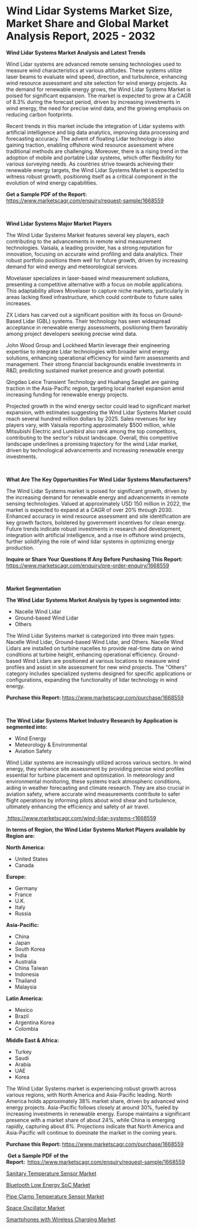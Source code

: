 <p><h1>Wind Lidar Systems Market Size, Market Share and Global Market Analysis Report, 2025 - 2032</h1></p><p><strong>Wind Lidar Systems Market Analysis and Latest Trends</strong></p>
<p><p>Wind Lidar systems are advanced remote sensing technologies used to measure wind characteristics at various altitudes. These systems utilize laser beams to evaluate wind speed, direction, and turbulence, enhancing wind resource assessment and site selection for wind energy projects. As the demand for renewable energy grows, the Wind Lidar Systems Market is poised for significant expansion. The market is expected to grow at a CAGR of 8.3% during the forecast period, driven by increasing investments in wind energy, the need for precise wind data, and the growing emphasis on reducing carbon footprints.</p><p>Recent trends in this market include the integration of Lidar systems with artificial intelligence and big data analytics, improving data processing and forecasting accuracy. The advent of floating Lidar technology is also gaining traction, enabling offshore wind resource assessment where traditional methods are challenging. Moreover, there is a rising trend in the adoption of mobile and portable Lidar systems, which offer flexibility for various surveying needs. As countries strive towards achieving their renewable energy targets, the Wind Lidar Systems Market is expected to witness robust growth, positioning itself as a critical component in the evolution of wind energy capabilities.</p></p>
<p><strong>Get a Sample PDF of the Report:&nbsp;</strong> <a href="https://www.marketscagr.com/enquiry/request-sample/1668559?utm_campaign=1868&utm_medium=2&utm_source=Github&utm_content=ia&utm_term=06042025&utm_id=wind-lidar-systems">https://www.marketscagr.com/enquiry/request-sample/1668559</a></p>
<p>&nbsp;</p>
<p><strong>Wind Lidar Systems Major Market Players</strong></p>
<p><p>The Wind Lidar Systems Market features several key players, each contributing to the advancements in remote wind measurement technologies. Vaisala, a leading provider, has a strong reputation for innovation, focusing on accurate wind profiling and data analytics. Their robust portfolio positions them well for future growth, driven by increasing demand for wind energy and meteorological services.</p><p>Movelaser specializes in laser-based wind measurement solutions, presenting a competitive alternative with a focus on mobile applications. This adaptability allows Movelaser to capture niche markets, particularly in areas lacking fixed infrastructure, which could contribute to future sales increases.</p><p>ZX Lidars has carved out a significant position with its focus on Ground-Based Lidar (GBL) systems. Their technology has seen widespread acceptance in renewable energy assessments, positioning them favorably among project developers seeking precise wind data. </p><p>John Wood Group and Lockheed Martin leverage their engineering expertise to integrate Lidar technologies with broader wind energy solutions, enhancing operational efficiency for wind farm assessments and management. Their strong financial backgrounds enable investments in R&D, predicting sustained market presence and growth potential.</p><p>Qingdao Leice Transient Technology and Huahang Seaglet are gaining traction in the Asia-Pacific region, targeting local market expansion amid increasing funding for renewable energy projects. </p><p>Projected growth in the wind energy sector could lead to significant market expansion, with estimates suggesting the Wind Lidar Systems Market could reach several hundred million dollars by 2025. Sales revenues for key players vary, with Vaisala reporting approximately $500 million, while Mitsubishi Electric and Lumibird also rank among the top competitors, contributing to the sector's robust landscape. Overall, this competitive landscape underlines a promising trajectory for the wind Lidar market, driven by technological advancements and increasing renewable energy investments.</p></p>
<p>&nbsp;</p>
<p><strong>What Are The Key Opportunities For Wind Lidar Systems Manufacturers?</strong></p>
<p><p>The Wind Lidar Systems market is poised for significant growth, driven by the increasing demand for renewable energy and advancements in remote sensing technologies. Valued at approximately USD 150 million in 2022, the market is expected to expand at a CAGR of over 20% through 2030. Enhanced accuracy in wind resource assessment and site identification are key growth factors, bolstered by government incentives for clean energy. Future trends indicate robust investments in research and development, integration with artificial intelligence, and a rise in offshore wind projects, further solidifying the role of wind lidar systems in optimizing energy production.</p></p>
<p><strong>Inquire or Share Your Questions If Any Before Purchasing This Report:</strong> <a href="https://www.marketscagr.com/enquiry/pre-order-enquiry/1668559?utm_campaign=1868&utm_medium=2&utm_source=Github&utm_content=ia&utm_term=06042025&utm_id=wind-lidar-systems">https://www.marketscagr.com/enquiry/pre-order-enquiry/1668559</a></p>
<p>&nbsp;</p>
<p><strong>Market Segmentation</strong></p>
<p><strong>The Wind Lidar Systems Market Analysis by types is segmented into:</strong></p>
<p><ul><li>Nacelle Wind Lidar</li><li>Ground-based Wind Lidar</li><li>Others</li></ul></p>
<p><p>The Wind Lidar Systems market is categorized into three main types: Nacelle Wind Lidar, Ground-based Wind Lidar, and Others. Nacelle Wind Lidars are installed on turbine nacelles to provide real-time data on wind conditions at turbine height, enhancing operational efficiency. Ground-based Wind Lidars are positioned at various locations to measure wind profiles and assist in site assessment for new wind projects. The "Others" category includes specialized systems designed for specific applications or configurations, expanding the functionality of lidar technology in wind energy.</p></p>
<p><strong>Purchase this Report:&nbsp;</strong><a href="https://www.marketscagr.com/purchase/1668559?utm_campaign=1868&utm_medium=2&utm_source=Github&utm_content=ia&utm_term=06042025&utm_id=wind-lidar-systems">https://www.marketscagr.com/purchase/1668559</a></p>
<p>&nbsp;</p>
<p><strong>The Wind Lidar Systems Market Industry Research by Application is segmented into:</strong></p>
<p><ul><li>Wind Energy</li><li>Meteorology & Environmental</li><li>Aviation Safety</li></ul></p>
<p><p>Wind Lidar systems are increasingly utilized across various sectors. In wind energy, they enhance site assessment by providing precise wind profiles essential for turbine placement and optimization. In meteorology and environmental monitoring, these systems track atmospheric conditions, aiding in weather forecasting and climate research. They are also crucial in aviation safety, where accurate wind measurements contribute to safer flight operations by informing pilots about wind shear and turbulence, ultimately enhancing the efficiency and safety of air travel.</p></p>
<p><a href="https://www.marketscagr.com/wind-lidar-systems-r1668559?utm_campaign=1868&utm_medium=2&utm_source=Github&utm_content=ia&utm_term=06042025&utm_id=wind-lidar-systems">&nbsp;https://www.marketscagr.com/wind-lidar-systems-r1668559</a></p>
<p><strong>In terms of Region, the Wind Lidar Systems Market Players available by Region are:</strong></p>
<p>
    <p> <strong> North America: </strong>
        <ul>
            <li>United States</li>
            <li>Canada</li>
        </ul>
        </p> 
    <p> <strong> Europe: </strong>
        <ul>
            <li>Germany</li>
            <li>France</li>
            <li>U.K.</li>
            <li>Italy</li>
            <li>Russia</li>
        </ul>
        </p> 
    <p> <strong> Asia-Pacific: </strong>
        <ul>
            <li>China</li>
            <li>Japan</li>
            <li>South Korea</li>
            <li>India</li>
            <li>Australia</li>
            <li>China Taiwan</li>
            <li>Indonesia</li>
            <li>Thailand</li>
            <li>Malaysia</li>
        </ul>
        </p> 
    <p> <strong> Latin America: </strong>
        <ul>
            <li>Mexico</li>
            <li>Brazil</li>
            <li>Argentina Korea</li>
            <li>Colombia</li>
        </ul>
        </p> 
    <p> <strong> Middle East & Africa: </strong>
        <ul>
            <li>Turkey</li>
            <li>Saudi</li>
            <li>Arabia</li>
            <li>UAE</li>
            <li>Korea</li>
        </ul>
    </p>
    </p>
<p><p>The Wind Lidar Systems market is experiencing robust growth across various regions, with North America and Asia-Pacific leading. North America holds approximately 38% market share, driven by advanced wind energy projects. Asia-Pacific follows closely at around 30%, fueled by increasing investments in renewable energy. Europe maintains a significant presence with a market share of about 24%, while China is emerging rapidly, capturing about 8%. Projections indicate that North America and Asia-Pacific will continue to dominate the market in the coming years.</p></p>
<p><strong>Purchase this Report: </strong><a href="https://www.marketscagr.com/purchase/1668559?utm_campaign=1868&utm_medium=2&utm_source=Github&utm_content=ia&utm_term=06042025&utm_id=wind-lidar-systems">https://www.marketscagr.com/purchase/1668559</a></p>
<p>&nbsp;<strong>Get a Sample PDF of the Report:&nbsp;&nbsp;</strong><a href="https://www.marketscagr.com/enquiry/request-sample/1668559?utm_campaign=1868&utm_medium=2&utm_source=Github&utm_content=ia&utm_term=06042025&utm_id=wind-lidar-systems">https://www.marketscagr.com/enquiry/request-sample/1668559</a></p>
<p><strong></strong></p>
<p><p><a href="https://github.com/aarenlazosw3/Market-Research-Report-List-1/blob/main/sanitary-temperature-sensor-market.md?utm_campaign=1868&utm_medium=2&utm_source=Github&utm_content=ia&utm_term=06042025&utm_id=wind-lidar-systems">Sanitary Temperature Sensor Market</a></p><p><a href="https://github.com/goliareanoyh/Market-Research-Report-List-1/blob/main/bluetooth-low-energy-soc-market.md?utm_campaign=1868&utm_medium=2&utm_source=Github&utm_content=ia&utm_term=06042025&utm_id=wind-lidar-systems">Bluetooth Low Energy SoC Market</a></p><p><a href="https://github.com/RickHolmes3/Market-Research-Report-List-7/blob/main/pipe-clamp-temperature-sensor-market.md?utm_campaign=1868&utm_medium=2&utm_source=Github&utm_content=ia&utm_term=06042025&utm_id=wind-lidar-systems">Pipe Clamp Temperature Sensor Market</a></p><p><a href="https://github.com/knazsdadeyvw/Market-Research-Report-List-1/blob/main/space-oscillator-market.md?utm_campaign=1868&utm_medium=2&utm_source=Github&utm_content=ia&utm_term=06042025&utm_id=wind-lidar-systems">Space Oscillator Market</a></p><p><a href="https://github.com/naanaafranxu/Market-Research-Report-List-1/blob/main/smartphones-with-wireless-charging-market.md?utm_campaign=1868&utm_medium=2&utm_source=Github&utm_content=ia&utm_term=06042025&utm_id=wind-lidar-systems">Smartphones with Wireless Charging Market</a></p></p>